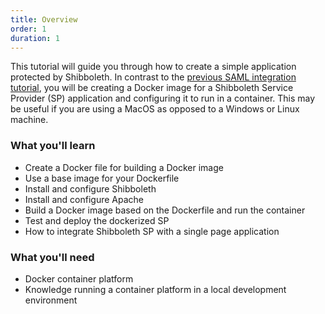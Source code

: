 ```yaml
---
title: Overview
order: 1
duration: 1
---
```


This tutorial will guide you through how to create a simple application protected by Shibboleth. In contrast to the [previous SAML integration tutorial](http://127.0.0.1:4000/saml-integration/01-overview), you will be creating a Docker image for a Shibboleth Service Provider (SP) application and configuring it to run in a container. This may be useful if you are using a MacOS as opposed to a Windows or Linux machine.

### What you'll learn

- Create a Docker file for building a Docker image
- Use a base image for your Dockerfile
- Install and configure Shibboleth
- Install and configure Apache
- Build a Docker image based on the Dockerfile and run the container
- Test and deploy the dockerized SP
- How to integrate Shibboleth SP with a single page application

### What you'll need

- Docker container platform
- Knowledge running a container platform in a local development environment
